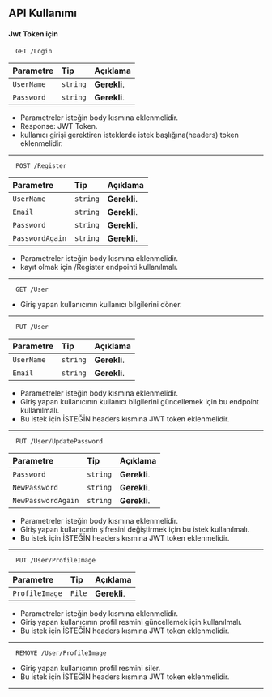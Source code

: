 
## API Kullanımı

#### Jwt Token için

```http
  GET /Login
```

| Parametre | Tip     | Açıklama                       |
| :-------- | :------- | :---------------------------  |
| `UserName`      | `string` | **Gerekli**.|
| `Password`      | `string` | **Gerekli**.|

- Parametreler isteğin body kısmına  eklenmelidir.
- Response: JWT Token.
- kullanıcı girişi gerektiren isteklerde istek başlığına(headers) token eklenmelidir.  

-----------------------------------------------------------------

```http
  POST /Register
```

| Parametre | Tip     | Açıklama                       |
| :-------- | :------- | :---------------------------  |
| `UserName`      | `string` | **Gerekli**.|
| `Email`      | `string` | **Gerekli**.|
| `Password`      | `string` | **Gerekli**.|
| `PasswordAgain`      | `string` | **Gerekli**.|

- Parametreler isteğin body kısmına  eklenmelidir.
- kayıt olmak için /Register endpointi kullanılmalı.  

-----------------------------------------------------------------

```http
  GET /User
```
- Giriş yapan kullanıcının kullanıcı bilgilerini döner. 

-----------------------------------------------------------------

```http
  PUT /User
```

| Parametre | Tip     | Açıklama                       |
| :-------- | :------- | :---------------------------  |
| `UserName`      | `string` | **Gerekli**.|
| `Email`      | `string` | **Gerekli**.|

- Parametreler isteğin body kısmına  eklenmelidir.
- Giriş yapan kullanıcının kullanıcı bilgilerini güncellemek için bu endpoint kullanılmalı. 
- Bu istek için İSTEĞİN headers kısmına JWT token eklenmelidir.
-----------------------------------------------------------------

```http
  PUT /User/UpdatePassword
```

| Parametre | Tip     | Açıklama                       |
| :-------- | :------- | :---------------------------  |
| `Password`      | `string` | **Gerekli**.|
| `NewPassword`      | `string` | **Gerekli**.|
| `NewPasswordAgain`      | `string` | **Gerekli**.|

- Parametreler isteğin body kısmına  eklenmelidir.
- Giriş yapan kullanıcınin şifresini değiştirmek için bu istek kullanılmalı. 
- Bu istek için İSTEĞİN headers kısmına JWT token eklenmelidir.


-----------------------------------------------------------------

```http
  PUT /User/ProfileImage
```

| Parametre | Tip     | Açıklama                       |
| :-------- | :------- | :---------------------------  |
| `ProfileImage`      | `File` | **Gerekli**.|

- Parametreler isteğin body kısmına  eklenmelidir.
- Giriş yapan kullanıcının profil resmini güncellemek için kullanılmalı. 
- Bu istek için İSTEĞİN headers kısmına JWT token eklenmelidir.

-----------------------------------------------------------------

```http
  REMOVE /User/ProfileImage
```

- Giriş yapan kullanıcının profil resmini siler. 
- Bu istek için İSTEĞİN headers kısmına JWT token eklenmelidir.

-----------------------------------------------------------------


  